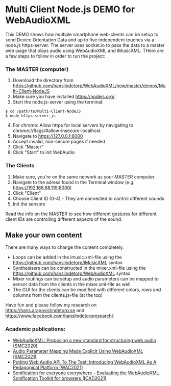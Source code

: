 # Multi Client Node.js DEMO for WebAudioXML

This DEMO shows how multiple smartphone web-clients can be setup to send Device Orientation Data and up to five independent touches via a node.js https-server. The server uses socket.io to pass the data to a master web-page that plays audio using WebAudioXML and iMusicXML.
THere are a few steps to follow in order to run the project:

### The MASTER (computer)

1. Download the directory from https://github.com/hanslindetorp/WebAudioXML/new/master/demos/Multi-Client-NodeJS
2. Make sure you have installed https://nodejs.org/
3. Start the node.js-server using the terminal: 

```console
$ cd /path/to/Multi-Client-NodeJS
$ node https-server.js
````

4. For chrome: Allow https for local servers by navigating to chrome://flags/#allow-insecure-localhost
5. Navigate to https://127.0.0.1:8000
6. Accept invalid, non-secure pages if needed
7. Click "Master"
8. Click "Start" to init WebAudio


### The Clients

1. Make sure, you're on the same network as your MASTER computer.
2. Navigate to the adress found in the Terminal window (e.g. https://192.168.68.119:8000)
3. Click "Client"
4. Choose Client ID (0-4) - They are connected to control different sounds
5. Init the sensors

Read the info on the MASTER to see how different gestures for different client IDs are controlling different aspects of the sound.

## Make your own content
There are many ways to change the content completely. 
- Loops can be added in the imusic.xml-file using the https://github.com/hanslindetorp/iMusicXML syntax
- Synthesisers can be constructed in the mixer.xml-file using the https://github.com/hanslindetorp/WebAudioXML syntax
- Mixer routings can be setup and audio parameters can be mapped to sensor data from the clients in the mixer.xml-file as well
- The GUI for the clients can be modified with different colors, rows and columns from the clients.js-file (at the top)



Have fun and please follow my research on https://hans.arapoviclindetorp.se and https://www.facebook.com/hanslindetorpresearch/.
 
### Academic publications:
* [WebAudioXML: Proposing a new standard for structuring web audio (SMC2020)](https://zenodo.org/record/3898655#.X3HgbC0zLa4)
* [Audio Parameter Mapping Made Explicit Using WebAudioXML (SMC2021)](https://www.smc2020torino.it/SMC2021_papers/SMC_2021_paper_14.pdf)
* [Putting Web Audio API To The Test: Introducing WebAudioXML As A Pedagogical Platform (WAC2021)](https://webaudioconf2021.com/paper-b-1/)
* [Sonification for everyone everywhere – Evaluating the WebAudioXML Sonification Toolkit for browsers (ICAD2021)](https://icad2021.icad.org/wp-content/uploads/2021/06/ICAD_2021_9.pdf)

